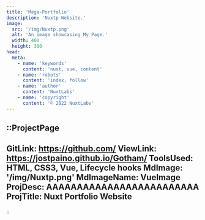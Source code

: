 ```yaml
---
title: 'Mega-Portfolio'
description: 'Nuxtp Website.'
image:
  src: '/img/Nuxtp.png'
  alt: 'An image showcasing My Page.'
  width: 400
  height: 300
head:
  meta:
    - name: 'keywords'
      content: 'nuxt, vue, content'
    - name: 'robots'
      content: 'index, follow'
    - name: 'author'
      content: 'NuxtLabs'
    - name: 'copyright'
      content: '© 2022 NuxtLabs'
---
```


::ProjectPage
---
GitLink: https://github.com/
ViewLink: https://jostpaino.github.io/Gotham/
ToolsUsed: HTML, CSS3, Vue, Lifecycle hooks
MdImage: '/img/Nuxtp.png'
MdImageName: VueImage
ProjDesc: AAAAAAAAAAAAAAAAAAAAAAAAA
ProjTitle: Nuxt Portfolio Website
---

::
